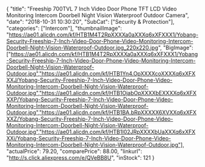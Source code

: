 {
	"title": "Freeship 700TVL 7 Inch Video Door Phone TFT LCD Video Monitoring Intercom Doorbell Night Vision Waterproof Outdoor Camera",
	"date": "2018-10-31 10:30:20",
	"SubCat": ["Security & Protection"],
	"categories": ["Intercom"],
	"thumbnailImage": "https://ae01.alicdn.com/kf/HTB1M4T2RpXXXXa0aXXXq6xXFXXX1/Yobang-Security-Freeship-7-Inch-Video-Door-Phone-Video-Monitoring-Intercom-Doorbell-Night-Vision-Waterproof-Outdoor.jpg_220x220.jpg",
	"BigImage": ["https://ae01.alicdn.com/kf/HTB1M4T2RpXXXXa0aXXXq6xXFXXX1/Yobang-Security-Freeship-7-Inch-Video-Door-Phone-Video-Monitoring-Intercom-Doorbell-Night-Vision-Waterproof-Outdoor.jpg","https://ae01.alicdn.com/kf/HTB1Yn4.OpXXXXcoXXXXq6xXFXXXJ/Yobang-Security-Freeship-7-Inch-Video-Door-Phone-Video-Monitoring-Intercom-Doorbell-Night-Vision-Waterproof-Outdoor.jpg","https://ae01.alicdn.com/kf/HTB1OjabOpXXXXbEXXXXq6xXFXXXP/Yobang-Security-Freeship-7-Inch-Video-Door-Phone-Video-Monitoring-Intercom-Doorbell-Night-Vision-Waterproof-Outdoor.jpg","https://ae01.alicdn.com/kf/HTB1BA.bRpXXXXX6XVXXq6xXFXXXZ/Yobang-Security-Freeship-7-Inch-Video-Door-Phone-Video-Monitoring-Intercom-Doorbell-Night-Vision-Waterproof-Outdoor.jpg","https://ae01.alicdn.com/kf/HTB1I02JRpXXXXbUaXXXq6xXFXXXi/Yobang-Security-Freeship-7-Inch-Video-Door-Phone-Video-Monitoring-Intercom-Doorbell-Night-Vision-Waterproof-Outdoor.jpg"],
	"actualPrice": 79.20,
	"comparePrice": 88.00,
	"linkurl": "http://s.click.aliexpress.com/e/QVeBB8U",
	"inStock": 121
}
